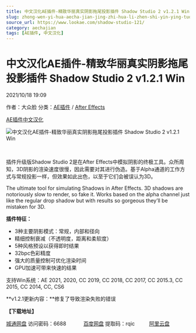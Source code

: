 ```yaml
---
title: 中文汉化AE插件-精致华丽真实阴影拖尾投影插件 Shadow Studio 2 v1.2.1 Win
slug: zhong-wen-yi-hua-aecha-jian-jing-zhi-hua-li-zhen-shi-yin-ying-tuo-wei-tou-ying-cha-jian-shadow-studio-2-v1-2-1-win
source_url: https://www.lookae.com/shadow-studio-121/
category: aechajian
tags: [AE插件, 中文汉化]
---
```

# 中文汉化AE插件-精致华丽真实阴影拖尾投影插件 Shadow Studio 2 v1.2.1 Win

2021/10/18 19:09

作者：大众脸
分类：[AE插件](https://www.lookae.com/after-effects/aechajian/) / [After Effects](https://www.lookae.com/after-effects/)

[AE插件](https://www.lookae.com/tag/ae%e6%8f%92%e4%bb%b6/)[中文汉化](https://www.lookae.com/tag/%e4%b8%ad%e6%96%87%e6%b1%89%e5%8c%96/)

![中文汉化AE插件-精致华丽真实阴影拖尾投影插件 Shadow Studio 2 v1.2.1 Win](https://www.lookae.com/wp-content/uploads/2020/10/Shadow-Studio-2-.jpg "中文汉化AE插件-精致华丽真实阴影拖尾投影插件 Shadow Studio 2 v1.2.1 Win-LookAE.com")

[﻿﻿﻿](https://cloud.video.taobao.com//play/u/705956171/p/1/e/6/t/1/284472003515.mp4)

插件升级版Shadow Studio 2是在After Effects中模拟阴影的终极工具。众所周知，3D阴影的渲染速度很慢，因此需要对其进行伪造。基于Alpha通道的工作方式与常规投影一样，但效果如此出色，以至于它们会被误认为3D。

The ultimate tool for simulating Shadows in After Effects. 3D shadows are notoriously slow to render, so fake it. Works based on the alpha channel just like the regular drop shadow but with results so gorgeous they’ll be mistaken for 3D.

**插件特征：**

* 3种主要阴影模式：常规，内部和径向
* 精细控制衰减（不透明度，距离和柔软度）
* 5种风格预设以获得即时结果
* 32bpc色彩精度
* 强大的质量控制可优化渲染时间
* GPU加速可带来快速的结果

支持Win系统：AE 2021, 2020, CC 2019, CC 2018, CC 2017, CC 2015.3, CC 2015, CC 2014, CC, CS6

**v1.2.1更新内容：**修复了导致渲染失败的错误

**【下载地址】**

[城通网盘](https://url62.ctfile.com/f/680462-518038191-b3b809) 访问密码：6688            [百度网盘](https://pan.baidu.com/s/1nLsAulTgflzyB8WQ8s-H7A) 提取码：rqic          [阿里云盘](https://www.aliyundrive.com/s/PWd3rnaFJHs)
